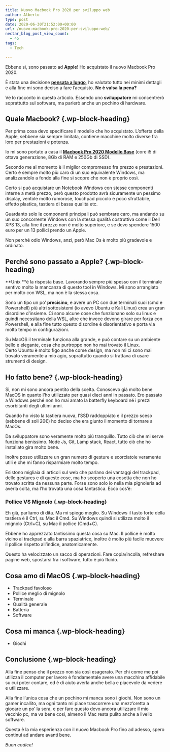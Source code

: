 ```yaml
---
title: Nuovo Macbook Pro 2020 per sviluppo web
author: Alberto
type: post
date: 2020-06-30T21:52:00+00:00
url: /nuovo-macbook-pro-2020-per-sviluppo-web/
nectar_blog_post_view_count:
  - 45
tags:
  - Tech

---
```

Ebbene sì, sono passato ad&nbsp;**Apple**! Ho acquistato il nuovo Macbook Pro 2020.

È stata una decisione **[pensata a lungo][1]**, ho valutato tutto nei minimi dettagli e alla fine mi sono deciso a fare l’acquisto. **Ne è valsa la pena?**

Ve lo racconto in questo articolo. Essendo uno&nbsp;**sviluppatore**&nbsp;mi concentrerò soprattutto sul software, ma parlerò anche un pochino di hardware.

## Quale Macbook? {.wp-block-heading}

Per prima cosa devo specificare il modello che ho acquistato. L’offerta della Apple, sebbene sia sempre limitata, contiene macchine molto diverse fra loro per prestazioni e potenza.

Io mi sono portato a casa il&nbsp;**<a href="https://www.apple.com/it/macbook-pro/" target="_blank" rel="noreferrer noopener">Macbook Pro 2020 Modello Base</a>**&nbsp;(core i5 di ottava generazione, 8Gb di RAM e 250Gb di SSD).

Secondo me al momento è il miglior compromesso fra prezzo e prestazioni. Certo è sempre molto più caro di un suo equivalente Windows, ma analizzandolo a fondo alla fine si scopre che non è proprio così.

Certo si può acquistare un Notebook Windows con stesse componenti interne a metà prezzo, però questo prodotto avrà sicuramente un pessimo display, ventole molto rumorose, touchpad piccolo e poco sfruttabile, effetto plastica, tastiera di bassa qualità etc.

Guardanto solo le componenti principali può sembrare caro, ma andando su un suo concorrente Windows con la stessa qualità costruttiva come il Dell XPS 13, alla fine il prezzo non è molto superiore, e se devo spendere 1500 euro per un 13 pollici prendo un Apple.

Non perché odio Windows, anzi, però Mac Os è molto più gradevole e ordinato.

## Perché sono passato a Apple? {.wp-block-heading}

**Unix&nbsp;**è la risposta base. Lavorando sempre più spesso con il terminale sentivo molto la mancanza di questo tool in Windows. Mi sono arrangiato per molto con WSL, ma non è la stessa cosa.

Sono un tipo un po’&nbsp;**precisino**, e avere un PC con due terminali suoi (cmd e Powershell) più altri sottosistemi (io avevo Ubuntu e Kali Linux) crea un gran disordine d’insieme. Ci sono alcune cose che funzionano solo su linux e quindi necessitano della WSL, altre che invece devono girare per forza con Powershell, e alla fine tutto questo disordine è disorientativo e porta via molto tempo in configurazioni.

Su MacOS il terminale funziona alla grande, e può contare su un ambiente bello e elegante, cosa che purtroppo non ho mai trovato il Linux. Certo Ubuntu è molto figo anche come design, ma non mi ci sono mai trovato veramente a mio agio, soprattutto quando si trattava di usare strumenti di design.

## Ho fatto bene? {.wp-block-heading}

Si, non mi sono ancora pentito della scelta. Conoscevo già molto bene MacOS in quanto l’ho utilizzato per quasi dieci anni in passato. Ero passato a Windows perché non ho mai amato la batterfly keyboard né i prezzi esorbitanti degli ultimi anni.

Quando ho visto la tastiera nuova, l’SSD raddoppiato e il prezzo sceso (sebbene di soli 20€) ho deciso che era giunto il momento di tornare a MacOs.

Da sviluppatore sono veramente molto più tranquillo. Tutto ciò che mi serve funziona benissimo. Node Js, Git, Lamp stack, React, tutto ciò che ho installato gira molto bene.

Inoltre posso utilizzare un gran numero di gesture e scorciatoie veramente utili e che mi fanno risparmiare molto tempo.

Esistono migliaia di articoli sul web che parlano dei vantaggi del trackpad, delle gestures e di queste cose, ma ho scoperto una cosetta che non ho trovato scritta da nessuna parte. Forse sono solo io nella mia pignoleria ad averla colta, ma l’ho trovata una cosa fantastica. Ecco cos’è:

### Pollice VS Mignolo {.wp-block-heading}

Eh già, parliamo di dita. Ma mi spiego meglio. Su Windows il tasto forte della tastiera è il Ctrl, su Mac il Cmd. Su Windows quindi si utilizza molto il mignolo (Ctrl+C), su Mac il pollice (Cmd+C).

Ebbene ho apprezzato tantissimo questa cosa su Mac. Il pollice è molto vicino al trackpad e alla barra spaziatrice, inoltre è molto più facile muovere il pollice rispetto all’indice, anatomicamente.

Questo ha velocizzato un sacco di operazioni. Fare copia/incolla, refreshare pagine web, spostarsi fra i software, tutto è più fluido.

## Cosa amo di MacOS {.wp-block-heading}

  * Trackpad favoloso
  * Pollice meglio di mignolo
  * Terminale
  * Qualità generale
  * Batteria
  * Software

## Cosa mi manca {.wp-block-heading}

  * Giochi

## Conclusione {.wp-block-heading}

Alla fine penso che il prezzo non sia così esagerato. Per chi come me poi utilizza il computer per lavoro è fondamentale avere una macchina affidabile su cui poter contare, ed è di aiuto averla anche bella e piacevole da vedere e utilizzare.

Alla fine l’unica cosa che un pochino mi manca sono i giochi. Non sono un gamer incallito, ma ogni tanto mi piace trascorrere una mezz’oretta a giocare un po’ la sera, e per fare questo devo ancora utilizzare il mio vecchio pc, ma va bene così, almeno il Mac resta pulito anche a livello software.

Questa è la mia esperienza con il nuovo Macbook Pro fino ad adesso, spero continui ad andare avanti bene.

_Buon codice!_

 [1]: https://albertoreineri.it/nuovi-macbook-con-m1-per-programmare/